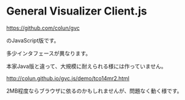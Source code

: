 General Visualizer Client.js
============================

https://github.com/colun/gvc

のJavaScript版です。

多少インタフェースが異なります。

本家Java版と違って、大規模に耐えられる様には作っていません。

http://colun.github.io/gvc.js/demo/tco14mr2.html

2MB程度ならブラウザに依るのかもしれませんが、問題なく動く様です。

